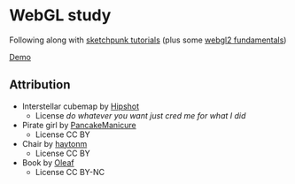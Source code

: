 # WebGL study

Following along with [sketchpunk tutorials](https://www.youtube.com/playlist?list=PLMinhigDWz6emRKVkVIEAaePW7vtIkaIF)
(plus some [webgl2 fundamentals](https://webgl2fundamentals.org/))

[Demo](https://tsumo.github.io/webgl-study/)

## Attribution

- Interstellar cubemap by [Hipshot](<https://forums.epicgames.com/unreal-tournament-2003-2004/ut2004-level-editing-modeling-skinning/108243-my-skies-and-and-cliff-textures-large-images?506748-My-skies-and-and-cliff-textures-(large-images!)>)
  - License *do whatever you want just cred me for what I did*
- Pirate girl by [PancakeManicure](https://blendswap.com/blend/12508)
  - License CC BY
- Chair by [haytonm](https://sketchfab.com/haytonm)
  - License CC BY
- Book by [Oleaf](https://sketchfab.com/3d-models/book-vertex-chameleon-study-51b0b3bdcd844a9e951a9ede6f192da8)
  - License CC BY-NC
